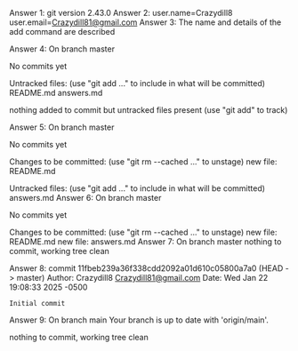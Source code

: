 Answer 1: git version 2.43.0
Answer 2: user.name=Crazydill8 
user.email=Crazydill81@gmail.com
Answer 3: The name and details of the add command are described

Answer 4:
On branch master

No commits yet

Untracked files:
  (use "git add <file>..." to include in what will be committed)
        README.md
        answers.md

nothing added to commit but untracked files present (use "git add" to track)

Answer 5:
On branch master

No commits yet

Changes to be committed:
  (use "git rm --cached <file>..." to unstage)
        new file:   README.md

Untracked files:
  (use "git add <file>..." to include in what will be committed)
        answers.md
Answer 6:
On branch master

No commits yet

Changes to be committed:
  (use "git rm --cached <file>..." to unstage)
        new file:   README.md
        new file:   answers.md
Answer 7:
On branch master
nothing to commit, working tree clean

Answer 8: 
commit 11fbeb239a36f338cdd2092a01d610c05800a7a0 (HEAD -> master)
Author: Crazydill8 <Crazydill81@gmail.com>
Date:   Wed Jan 22 19:08:33 2025 -0500

    Initial commit
Answer 9:
On branch main
Your branch is up to date with 'origin/main'.

nothing to commit, working tree clean